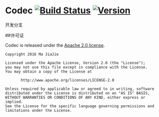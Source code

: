 # Codec	[![Build Status](https://travis-ci.org/tyzlmjj/Codec.svg?branch=develop)](https://travis-ci.org/tyzlmjj/Codec)	[ ![Version](https://api.bintray.com/packages/tyzlmjj/maven/codec/images/download.svg) ](https://bintray.com/tyzlmjj/maven/codec/view)											

开发分支


##许可证

Codec is released under the [Apache 2.0 license](https://github.com/tyzlmjj/Codec/blob/master/LICENSE).
```
Copyright 2016 Ma JiaJie

Licensed under the Apache License, Version 2.0 (the "License");
you may not use this file except in compliance with the License.
You may obtain a copy of the License at

	   http://www.apache.org/licenses/LICENSE-2.0

Unless required by applicable law or agreed to in writing, software
distributed under the License is distributed on an "AS IS" BASIS,
WITHOUT WARRANTIES OR CONDITIONS OF ANY KIND, either express or implied.
See the License for the specific language governing permissions and
limitations under the License.
```
